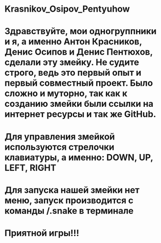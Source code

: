# Krasnikov_Osipov_Pentyuhow 
# Здравствуйте, мои одногруппники и я, а именно Антон Красников, Денис Осипов и Денис Пентюхов, сделали эту змейку. Не судите строго, ведь это первый опыт и первый совместный проект. Было сложно и муторно, так как к созданию змейки были ссылки на интернет ресурсы и так же GitHub.
# Для управления змейкой используются стрелочки клавиатуры, а именно: DOWN, UP, LEFT, RIGHT
# Для запуска нашей змейки нет меню, запуск производится с команды /.snake в терминале
# Приятной игры!!!

